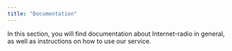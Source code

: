 ```yaml
---
title: "Documentation"
---
```


In this section, you will find documentation about Internet-radio in general, as well as instructions on how to use our service.
